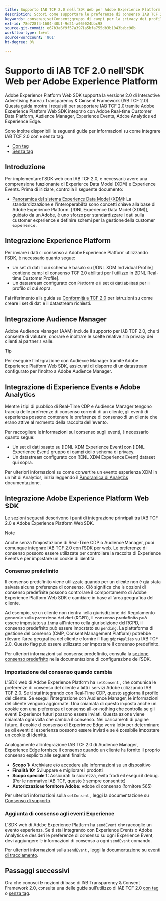 ```yaml
---
title: Supporto IAB TCF 2.0 nell’SDK Web per Adobe Experience Platform
description: Scopri come supportare le preferenze di consenso IAB TCF 2.0 utilizzando l’SDK web di Adobe Experience Platform
keywords: consenso;setConsent;gruppo di campi per la privacy dei profili;gruppo di campi per la privacy degli eventi di esperienza;gruppo di campi per la privacy;IAB TCF 2.0;Real-Time CDP;
exl-id: 78e728f4-1604-40bf-9e21-a056024bbc98
source-git-commit: e67b3a6f9f57a3971a5bfa755db3b1043bebc96b
workflow-type: tm+mt
source-wordcount: '861'
ht-degree: 0%

---
```


# Supporto di IAB TCF 2.0 nell’SDK Web per Adobe Experience Platform

Adobe Experience Platform Web SDK supporta la versione 2.0 di Interactive Advertising Bureau Transparency &amp; Consent Framework (IAB TCF 2.0). Questa guida mostra i requisiti per supportare IAB TCF 2.0 tramite Adobe Experience Platform Web SDK integrato con Adobe Real-time Customer Data Platform, Audience Manager, Experience Events, Adobe Analytics ed Experience Edge.

Sono inoltre disponibili le seguenti guide per informazioni su come integrare IAB TCF 2.0 con e senza tag.

- [Con tag](./with-launch.md)
- [Senza tag](./without-launch.md)

## Introduzione

Per implementare l’SDK web con IAB TCF 2.0, è necessario avere una comprensione funzionante di Experience Data Model (XDM) e Experience Events. Prima di iniziare, controlla il seguente documento:

- [Panoramica del sistema Experience Data Model (XDM)](../../../xdm/home.md): La standardizzazione e l&#39;interoperabilità sono concetti chiave alla base di Adobe Experience Platform. [!DNL Experience Data Model (XDM)], guidato da un Adobe, è uno sforzo per standardizzare i dati sulla customer experience e definire schemi per la gestione della customer experience.

## Integrazione Experience Platform

Per inviare i dati di consenso a Adobe Experience Platform utilizzando l’SDK, è necessario quanto segue:

- Un set di dati il cui schema è basato su [!DNL XDM Individual Profile] contiene campi di consenso TCF 2.0 abilitati per l’utilizzo in [!DNL Real-time Customer Profile].
- Un datastream configurato con Platform e il set di dati abilitati per il profilo di cui sopra.

Fai riferimento alla guida su [Conformità a TCF 2.0](../../../landing/governance-privacy-security/consent/iab/overview.md) per istruzioni su come creare i set di dati e il datastream richiesti.

## Integrazione Audience Manager

Adobe Audience Manager (AAM) include il supporto per IAB TCF 2.0, che ti consente di valutare, onorare e inoltrare le scelte relative alla privacy dei clienti ai partner a valle. <!--For more information, read the documentation on [Sending Data to Audience Manager](../audience-manager/audience-manager-overview.md).-->

>[!TIP]
>
>Per eseguire l’integrazione con Audience Manager tramite Adobe Experience Platform Web SDK, assicurati di disporre di un datastream configurato per l’inoltro a Adobe Audience Manager.

## Integrazione di Experience Events e Adobe Analytics

Mentre i tipi di pubblico di Real-Time CDP e Audience Manager tengono traccia delle preferenze di consenso correnti di un cliente, gli eventi di esperienza possono contenere le preferenze di consenso di un cliente che erano attive al momento della raccolta dell&#39;evento.

Per raccogliere le informazioni sul consenso sugli eventi, è necessario quanto segue:

- Un set di dati basato su [!DNL XDM Experience Event] con [!DNL Experience Event] gruppo di campi dello schema di privacy.
- Un datastream configurato con [!DNL XDM Experience Event] dataset qui sopra.

Per ulteriori informazioni su come convertire un evento esperienza XDM in un hit di Analytics, inizia leggendo il [Panoramica di Analytics](../../data-collection/adobe-analytics/analytics-overview.md) documentazione.

## Integrazione Adobe Experience Platform Web SDK

Le sezioni seguenti descrivono i punti di integrazione principali tra IAB TCF 2.0 e Adobe Experience Platform Web SDK.

>[!NOTE]
>
>Anche senza l’impostazione di Real-Time CDP o Audience Manager, puoi comunque integrare IAB TCF 2.0 con l’SDK per web. Le preferenze di consenso possono essere utilizzate per controllare la raccolta di Experience Events e per impostare un cookie di identità.

### Consenso predefinito

Il consenso predefinito viene utilizzato quando per un cliente non è già stata salvata alcuna preferenza di consenso. Ciò significa che le opzioni di consenso predefinite possono controllare il comportamento di Adobe Experience Platform Web SDK e cambiare in base all&#39;area geografica del cliente.

Ad esempio, se un cliente non rientra nella giurisdizione del Regolamento generale sulla protezione dei dati (RGPD), il consenso predefinito può essere impostato su `in`ma all&#39;interno della giurisdizione del RGPD, il consenso predefinito può essere impostato su `pending`. La piattaforma di gestione del consenso (CMP, Consent Management Platform) potrebbe rilevare l’area geografica del cliente e fornire il flag `gdprApplies` su IAB TCF 2.0. Questo flag può essere utilizzato per impostare il consenso predefinito.

Per ulteriori informazioni sul consenso predefinito, consulta la [sezione consenso predefinito](../../fundamentals/configuring-the-sdk.md#default-consent) nella documentazione di configurazione dell’SDK.

### Impostazione del consenso quando cambia

L&#39;SDK web di Adobe Experience Platform ha `setConsent` , che comunica le preferenze di consenso del cliente a tutti i servizi Adobe utilizzando IAB TCF 2.0. Se ti stai integrando con Real-Time CDP, questo aggiorna il profilo del cliente. Se esegui l’integrazione con Audience Manager, le informazioni del cliente vengono aggiornate. Una chiamata di questo imposta anche un cookie con una preferenza di consenso all-or-nothing che controlla se gli eventi Experience futuri possono essere inviati. Questa azione viene chiamata ogni volta che cambia il consenso. Nei caricamenti di pagine future, il cookie di consenso di Experience Edge verrà letto per determinare se gli eventi di esperienza possono essere inviati e se è possibile impostare un cookie di identità.

Analogamente all’integrazione IAB TCF 2.0 di Audience Manager, Experience Edge fornisce il consenso quando un cliente ha fornito il proprio consenso esplicito alle seguenti finalità:

- **Scopo 1:** Archiviare e/o accedere alle informazioni su un dispositivo
- **Finalità 10:** Sviluppare e migliorare i prodotti
- **Scopo speciale 1:** Assicurati la sicurezza, evita frodi ed esegui il debug. (Per le normative IAB TCF, questo è sempre consentito)
- **Autorizzazione fornitore Adobe:** Adobe di consenso (fornitore 565)

Per ulteriori informazioni sulla `setConsent` , leggi la documentazione su [Consenso di supporto](../../consent/supporting-consent.md).

### Aggiunta di consenso agli eventi Experience

L&#39;SDK web di Adobe Experience Platform ha `sendEvent` che raccoglie un evento esperienza. Se ti stai integrando con Experience Events o Adobe Analytics e desideri le preferenze di consenso su ogni Experience Event, devi aggiungere le informazioni di consenso a ogni `sendEvent` comando.

Per ulteriori informazioni sulla `sendEvent` , leggi la documentazione su [eventi di tracciamento](../../fundamentals/tracking-events.md).

## Passaggi successivi

Ora che conosci le nozioni di base di IAB Transparency &amp; Consent Framework 2.0, consulta una delle guide sull’utilizzo di IAB TCF 2.0 [con tag](./with-launch.md) o [senza tag](./without-launch.md).
